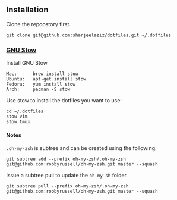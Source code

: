 ## Installation
Clone the repoostory first.
```
git clone git@github.com:sharjeelaziz/dotfiles.git ~/.dotfiles
```

### [GNU Stow](https://www.gnu.org/software/stow/)

Install GNU Stow

    Mac:      brew install stow
    Ubuntu:   apt-get install stow
    Fedora:   yum install stow
    Arch:     pacman -S stow

Use stow to install the dotfiles you want to use:

    cd ~/.dotfiles
    stow vim
    stow tmux

#### Notes
```.oh-my-zsh``` is subtree and can be created using the following:

```
git subtree add --prefix oh-my-zsh/.oh-my-zsh git@github.com:robbyrussell/oh-my-zsh.git master --squash
```

Issue a subtree pull to update the ```oh-my-sh``` folder.

```
git subtree pull --prefix oh-my-zsh/.oh-my-zsh git@github.com:robbyrussell/oh-my-zsh.git master --squash
```
